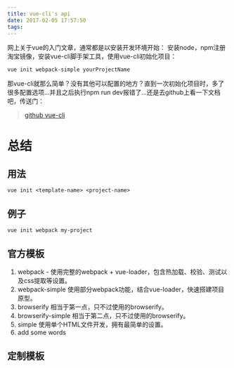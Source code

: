 ```yaml
---
title: vue-cli's api
date: 2017-02-05 17:57:50
tags:
---
```

网上关于vue的入门文章，通常都是以安装开发环境开始：
安装node，npm注册淘宝镜像，安装vue-cli脚手架工具，使用vue-cli初始化项目：
```
vue init webpack-simple yourProjectName
```
那vue-cli就那么简单？没有其他可以配置的地方？直到一次初始化项目时，多了很多配置选项...并且之后执行npm run dev报错了...还是去github上看一下文档吧，传送门：
>[github vue-cli](https://github.com/vuejs/vue-cli)

# 总结
## 用法
```
vue init <template-name> <project-name>
```
## 例子
```
vue init webpack my-project
```
## 官方模板
1. webpack - 使用完整的webpack + vue-loader，包含热加载、校验、测试以及css提取等设置。
2. webpack-simple 使用部分webpack功能，结合vue-loader，快速搭建项目原型。
3. browserify 相当于第一点，只不过使用的browserify。
4. browserify-simple 相当于第二点，只不过使用的browserify。
5. simple 使用单个HTML文件开发，拥有最简单的设置。
6. add some words
## 定制模板
